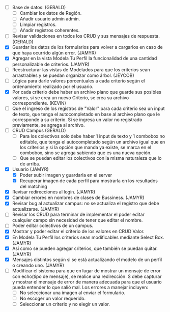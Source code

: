 - [ ] Base de datos: (GERALD)
	- [ ] Cambiar los datos de Región.
	- [ ] Añadir usuario admin admin.
	- [ ] Limpiar registros.
	- [ ] Añadir registros coherentes.
- [ ] Revisar validaciones en todos los CRUD y sus mensajes de respuesta. (GERALD)
- [x] Guardar los datos de los formularios para volver a cargarlos en caso de que haya ocurrido algún error. (JAMYR)
- [x] Agregar en la vista Modela Tu Perfil la funcionalidad de una cantidad personalizable de criterios. (JAMYR)
- [ ] Reestructurar las vistas de Modelados para que los criterios sean arrastrables y se puedan organizar como árbol. (JEYCOB)
- [ ] Lógica para darle valores porcentuales a cada criterio según el ordenamiento realizado por el usuario.
- [x] Por cada criterio debe haber un archivo plano que guarde sus posibles valores, si se crea un nuevo Criterio, se crea su archivo correspondiente. (KEVIN)
- [ ] Que el ingreso de los registros de "Valor" para cada criterio sea un input de texto, que tenga el autocompletado en base al archivo plano que le corresponde a su criterio. Si se ingresa un valor no registrado previamente, se agrega al archivo.
- [ ] CRUD Campus (GERALD)
	- [ ] Para los colectivos solo debe haber 1 input de texto y 1 combobox no editable, que tenga el autocompletado según un archivo igual que en los criterios y si la opción que manda ya existe, se marca en el combobox, sino se agrega sabiendo que es una nueva opción.
	- [ ] Que se puedan editar los colectivos con la misma naturaleza que lo de arriba. 
- [x] Usuario (JAMYR)
	- [x] Poder subir imagen y guardarla en el server
	- [x] Recuperar imagen de cada perfil para mostrarla en los resultados del matching
- [x] Revisar redirecciones al login. (JAMYR)
- [x] Cambiar errores en nombres de clases de Bussiness. (JAMYR)
- [x] Revisar bug al actualizar campus: no se actualiza el registro que debe actualizarse. (JAMYR)
- [ ] Revisar los CRUD para terminar de implementar el poder editar cualquier campo sin necesidad de tener que editar el nombre. 
- [ ] Poder editar colectivos de un campus.
- [x] Mostrar y poder editar el criterio de los valores en CRUD Valor.
- [x] En Modela Tu Perfil los criterios sean modificables mediante Select Box. (JAMYR)
- [x] Así como se pueden agregar criterios, que también se puedan quitar. (JAMYR)
- [x] Mensajes distintos según si se está actualizando el modelo de un perfil o creando uno. (JAMYR)
- [ ] Modificar el sistema para que en lugar de mostrar un mensaje de error con echo(tipo de mensaje), se realice una redirección. S debe capturar y mostrar el mensaje de error de manera adecuada para que el usuario pueda entender lo que salió mal. Los errores a manejar incluyen:
	- [ ] No seleccionar una imagen al enviar el formulario.
	- [ ] No escoger un valor requerido.
	- [ ] Seleccionar un criterio y no elegir un valor.